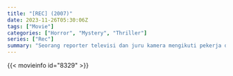 ```yaml
---
title: "[REC] (2007)"
date: 2023-11-26T05:30:06Z
tags: ["Movie"]
categories: ["Horror", "Mystery", "Thriller"]
series: ["Rec"]
summary: "Seorang reporter televisi dan juru kamera mengikuti pekerja darurat ke dalam gedung apartemen yang gelap dan dengan cepat terkunci di dalam dengan sesuatu yang menakutkan."
---
```


<mux-player stream-type="on-demand"
src="https://kp3d-my.sharepoint.com/personal/ryoo_kp3d_onmicrosoft_com/_layouts/15/download.aspx?share=EfgH8GF1nU9CuuJNb-M5y5YBgGI_GJutqZDoysZN09Ktgw" prefer-playback="mse" controls>

</mux-player>


{{< movieinfo id="8329" >}}

<script src="https://cdn.jsdelivr.net/npm/@mux/mux-player"></script>

 <script type="application/ld+json ">
{
"@context": "https://schema.org/",
"@type": "VideoObject",
"name": "[REC] (2007)",
"contentUrl": "https://stream.mux.com/u1QyVu3NKDE00vCywEIT4RekXj01Rgf27K501YrGGYFPws.m3u8",
"thumbnailUrl": "https://www.themoviedb.org/t/p/original/rZuez6kinAM74wQzYer6bfDuEJ0.jpg?width=314&fit_mode=preserve&time=25",
"uploadDate": "2023-11-26T05:30:06Z",
}

</script>